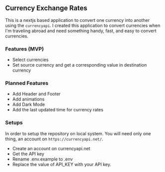## Currency Exchange Rates

This is a nextjs based application to convert one currency into another using the `currencyapi`. I created this application to convert currencies when I'm traveling abroad and need something handy, fast, and easy to convert currencies.

### Features (MVP)

- Select currencies
- Set source currency and get a corresponding value in destination currency

### Planned Features

- Add Header and Footer
- Add animations
- Add Dark Mode
- Add the last updated time for currency rates

### Setups

In order to setup the repository on local system. You will need only one thing, an account on `https://currencyapi.net/`.

- Create an account on currencyapi.net
- Get the API key
- Rename .env.example to .env
- Replace the value of API_KEY with your API key.
